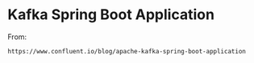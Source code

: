 # Kafka Spring Boot Application

From:

    https://www.confluent.io/blog/apache-kafka-spring-boot-application
